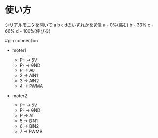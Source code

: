 # 使い方

シリアルモニタを開いて
a b c dのいずれかを送信
a - 0%(縮む)
b - 33%
c - 66%
d - 100%(伸びる)

#pin connection
- moter1
  - P+ → 5V
  - P- → GND
  - P  → A0
  - 2 → AIN1
  - 3 → AIN2
  - 4 → PWMA

- moter2
  - P+ → 5V
  - P- → GND
  - P  → A1
  - 5 → BIN1
  - 6 → BIN2
  - 7 → PWMB
